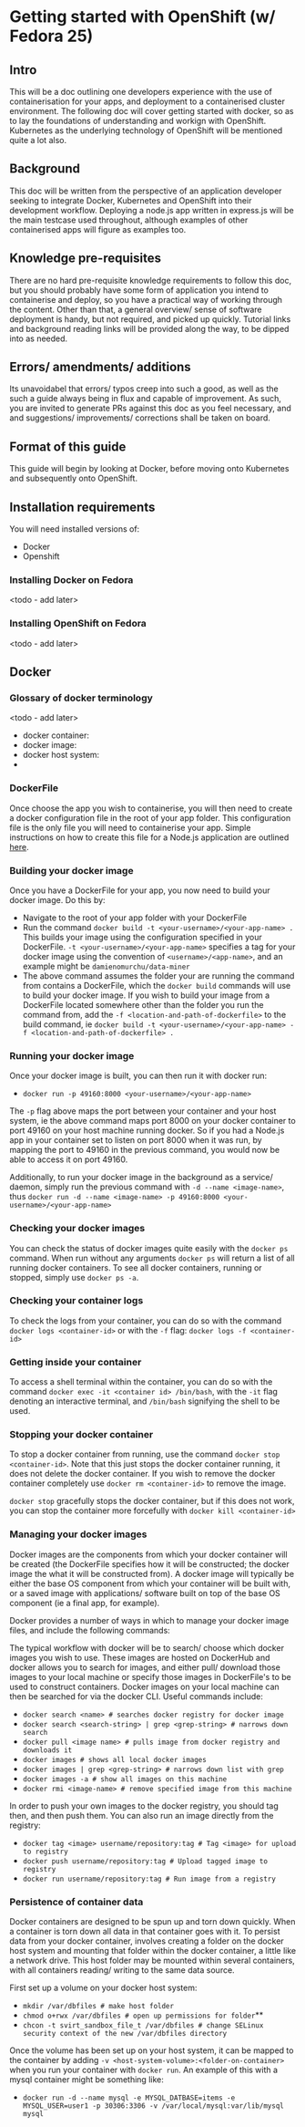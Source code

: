 # Getting started with OpenShift (w/ Fedora 25) #

## Intro ## 

This will be a doc outlining one developers experience with the use of containerisation for your apps, and deployment to a containerised cluster environment. The following doc will cover getting started with docker, so as to lay the foundations of understanding and workign with OpenShift. Kubernetes as the underlying technology of OpenShift will be mentioned quite a lot also. 

## Background ##

This doc will be written from the perspective of an application developer seeking to integrate Docker, Kubernetes and OpenShift into their development workflow. Deploying a node.js app written in express.js will be the main testcase used throughout, although examples of other containerised apps will figure as examples too.

## Knowledge pre-requisites ##

There are no hard pre-requisite knowledge requirements to follow this doc, but you should probably have some form of application you intend to containerise and deploy, so you have a practical way of working through the content. Other than that, a general overview/ sense of software deployment is handy, but not required, and picked up quickly. Tutorial links and background reading links will be provided along the way, to be dipped into as needed.

 ## Errors/ amendments/ additions ##

Its unavoidabel that errors/ typos creep into such a good, as well as the such a guide always being in flux and capable of improvement. As such, you are invited to generate PRs against this doc as you feel necessary, and and suggestions/ improvements/ corrections shall be taken on board.

## Format of this guide ##

This guide will begin by looking at Docker, before moving onto Kubernetes and subsequently onto OpenShift. 

## Installation requirements ##

You will need installed versions of:
 * Docker
 * Openshift

### Installing Docker on Fedora ###

<todo - add later>

### Installing OpenShift on Fedora ###

<todo - add later>

## Docker ## 

### Glossary of docker terminology ###

<todo - add later>

* docker container:
* docker image:
* docker host system: 
*

### DockerFile ###

Once choose the app you wish to containerise, you will then need to create a docker configuration file in the root of your app folder. This configuration file is the only file you will need to containerise your app. Simple instructions on how to create this file for a Node.js application are outlined [here](https://nodejs.org/en/docs/guides/nodejs-docker-webapp/).

### Building your docker image ###

Once you have a DockerFile for your app, you now need to build your docker image. Do this by:
* Navigate to the root of your app folder with your DockerFile
* Run the command `docker build -t <your-username>/<your-app-name> .` This builds your image using the configuration specified in your DockerFile. `-t <your-username>/<your-app-name>` specifies a tag for your docker image using the convention of `<username>/<app-name>`, and an example might be `damienomurchu/data-miner`
* The above command assumes the folder your are running the command from contains a DockerFile, which the `docker build` commands will use to build your docker image. If you wish to build your image from a DockerFile located somewhere other than the folder you run the command from, add the `-f <location-and-path-of-dockerfile>` to the build command, ie `docker build -t <your-username>/<your-app-name> -f <location-and-path-of-dockerfile> .`

### Running your docker image ###

Once your docker image is built, you can then run it with docker run:
* `docker run -p 49160:8000 <your-username>/<your-app-name>`

The `-p` flag above maps the port between your container and your host system, ie the above command maps port 8000 on your docker container to port 49160 on your host machine running docker. So if you had a Node.js app in your container set to listen on port 8000 when it was run, by mapping the port to 49160 in the previous command, you would now be able to access it on port 49160.

Additionally, to run your docker image in the background as a service/ daemon, simply run the previous command with `-d --name <image-name>`, thus `docker run -d --name <image-name> -p 49160:8000 <your-username>/<your-app-name>`

### Checking your docker images ###

You can check the status of docker images quite easily with the `docker ps` command. When run without any arguments `docker ps` will return a list of all running docker containers. To see all docker containers, running or stopped, simply use `docker ps -a`.

### Checking your container logs ###

To check the logs from your container, you can do so with the command `docker logs <container-id>` or with the `-f` flag: `docker logs -f <container-id>`

### Getting inside your container ###

To access a shell terminal within the container, you can do so with the command `docker exec -it <container id> /bin/bash`, with the `-it` flag denoting an interactive terminal, and `/bin/bash` signifying the shell to be used. 

### Stopping your docker container ###

To stop a docker container from running, use the command `docker stop <container-id>`. Note that this just stops the docker container running, it does not delete the docker container. If you wish to remove the docker container completely use `docker rm <container-id>` to remove the image. 

`docker stop` gracefully stops the docker container, but if this does not work, you can stop the container more forcefully with `docker kill <container-id>`

### Managing your docker images ###

Docker images are the components from which your docker container will be created (the DockerFile specifies how it will be constructed; the docker image the what it will be constructed from). A docker image will typically be either the base OS component from which your container will be built with, or a saved image with applications/ software built on top of the base OS component (ie a final app, for example). 

Docker provides a number of ways in which to manage your docker image files, and include the following commands:

The typical workflow with docker will be to search/ choose which docker images you wish to use. These images are hosted on DockerHub and docker allows you to search for images, and either pull/ download those images to your local machine or specify those images in DockerFile's to be used to construct containers. Docker images on your local machine can then be searched for via the docker CLI. Useful commands include:

* `docker search <name> # searches docker registry for docker image`
* `docker search <search-string> | grep <grep-string> # narrows down search`
* `docker pull <image name> # pulls image from docker registry and downloads it`
* `docker images # shows all local docker images`
* `docker images | grep <grep-string> # narrows down list with grep`
* `docker images -a # show all images on this machine`
* `docker rmi <image-name> # remove specified image from this machine`

In order to push your own images to the docker registry, you should tag then, and then push them. You can also run an image directly from the registry:

* `docker tag <image> username/repository:tag # Tag <image> for upload to registry`
* `docker push username/repository:tag # Upload tagged image to registry`
* `docker run username/repository:tag # Run image from a registry`

### Persistence of container data ###

Docker containers are designed to be spun up and torn down quickly. When a container is torn down all data in that container goes with it. To persist data from your docker container, involves creating a folder on the docker host system and mounting that folder within the docker container, a little like a network drive. This host folder may be mounted within several containers, with all containers reading/ writing to the same data source. 

First set up a volume on your docker host system:
* `mkdir /var/dbfiles # make host folder`
* `chmod o+rwx /var/dbfiles # open up permissions for folder`**
* `chcon -t svirt_sandbox_file_t /var/dbfiles # change SELinux security context of the new /var/dbfiles directory`

Once the volume has been set up on your host system, it can be mapped to the container by adding `-v <host-system-volume>:<folder-on-container>` when you run your container with `docker run`. An example of this with a mysql container might be something like: 
* `docker run -d --name mysql -e MYSQL_DATBASE=items -e MYSQL_USER=user1 -p 30306:3306 -v /var/local/mysql:var/lib/mysql mysql`


